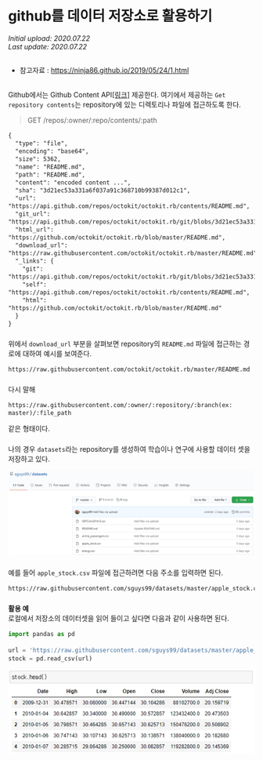 # github를 데이터 저장소로 활용하기  

*Initial upload: 2020.07.22*  
*Last update: 2020.07.22*   
##
- 참고자료 : https://ninja86.github.io/2019/05/24/1.html  
## 
Github에서는 Github Content API[[링크]](https://developer.github.com/v3/repos/contents/) 제공한다. 여기에서 제공하는 `Get repository contents`는 repository에 있는 디렉토리나 파일에 접근하도록 한다.
 

> GET /repos/:owner/:repo/contents/:path
 
 
```
{
  "type": "file",
  "encoding": "base64",
  "size": 5362,
  "name": "README.md",
  "path": "README.md",
  "content": "encoded content ...",
  "sha": "3d21ec53a331a6f037a91c368710b99387d012c1",
  "url": "https://api.github.com/repos/octokit/octokit.rb/contents/README.md",
  "git_url": "https://api.github.com/repos/octokit/octokit.rb/git/blobs/3d21ec53a331a6f037a91c368710b99387d012c1",
  "html_url": "https://github.com/octokit/octokit.rb/blob/master/README.md",
  "download_url": "https://raw.githubusercontent.com/octokit/octokit.rb/master/README.md",
  "_links": {
    "git": "https://api.github.com/repos/octokit/octokit.rb/git/blobs/3d21ec53a331a6f037a91c368710b99387d012c1",
    "self": "https://api.github.com/repos/octokit/octokit.rb/contents/README.md",
    "html": "https://github.com/octokit/octokit.rb/blob/master/README.md"
  }
}
```  

###
위에서 `download_url` 부분을 살펴보면 repository의 `README.md` 파일에 접근하는 경로에 대하여 예시를 보여준다.  
 
```
https://raw.githubusercontent.com/octokit/octokit.rb/master/README.md
```

###  
다시 말해  
```
https://raw.githubusercontent.com/:owner/:repository/:branch(ex: master)/:file_path
```
같은 형태이다.  

###  


나의 경우 `datasets`라는 repository를 생성하여 학습이나 연구에 사용할 데이터 셋을 저장하고 있다.  

<img src = '/src/1.1.jpg' width = 1000>

###  


예를 들어 `apple_stock.csv` 파일에 접근하려면 다음 주소를 입력하면 된다.  
```
https://raw.githubusercontent.com/sguys99/datasets/master/apple_stock.csv  
```
###  


**활용 예**  
로컬에서 저장소의 데이터셋을 읽어 들이고 싶다면 다음과 같이 사용하면 된다.  


```python
import pandas as pd

url = 'https://raw.githubusercontent.com/sguys99/datasets/master/apple_stock.csv'
stock = pd.read_csv(url)
```  
  
<img src = 'src/1.2.jpg' width = 600>
